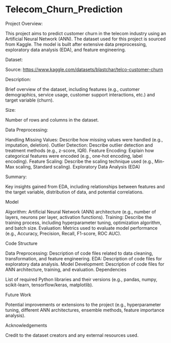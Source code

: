 # Telecom_Churn_Prediction

Project Overview:

This project aims to predict customer churn in the telecom industry using an Artificial Neural Network (ANN). The dataset used for this project is sourced from Kaggle. The model is built after extensive data preprocessing, exploratory data analysis (EDA), and feature engineering.

Dataset:

Source: https://www.kaggle.com/datasets/blastchar/telco-customer-churn 

Description: 

Brief overview of the dataset, including features (e.g., customer demographics, service usage, customer support interactions, etc.) and target variable (churn).

Size:

Number of rows and columns in the dataset.

Data Preprocessing:

Handling Missing Values: Describe how missing values were handled (e.g., imputation, deletion).
Outlier Detection: Describe outlier detection and treatment methods (e.g., z-score, IQR).
Feature Encoding: Explain how categorical features were encoded (e.g., one-hot encoding, label encoding).
Feature Scaling: Describe the scaling technique used (e.g., Min-Max scaling, Standard scaling).
Exploratory Data Analysis (EDA)

Summary:

Key insights gained from EDA, including relationships between features and the target variable, distribution of data, and potential correlations.

Model

Algorithm: Artificial Neural Network (ANN) architecture (e.g., number of layers, neurons per layer, activation functions).
Training: Describe the training process, including hyperparameter tuning, optimization algorithm, and batch size.
Evaluation: Metrics used to evaluate model performance (e.g., Accuracy, Precision, Recall, F1-score, ROC AUC).

Code Structure

Data Preprocessing: Description of code files related to data cleaning, transformation, and feature engineering.
EDA: Description of code files for exploratory data analysis.
Model Development: Description of code files for ANN architecture, training, and evaluation.
Dependencies

List of required Python libraries and their versions (e.g., pandas, numpy, scikit-learn, tensorflow/keras, matplotlib).

Future Work

Potential improvements or extensions to the project (e.g., hyperparameter tuning, different ANN architectures, ensemble methods, feature importance analysis).


Acknowledgements

Credit to the dataset creators and any external resources used.
